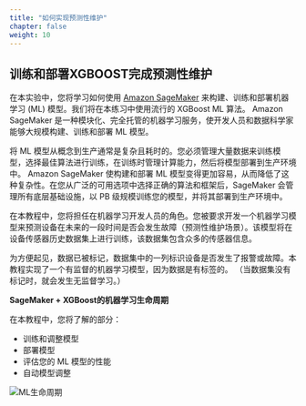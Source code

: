 ```yaml
---
title: "如何实现预测性维护"
chapter: false
weight: 10
---
```




## 训练和部署XGBOOST完成预测性维护



在本实验中，您将学习如何使用 [Amazon SageMaker](https://aws.amazon.com/sagemaker) 来构建、训练和部署机器学习 (ML) 模型。我们将在本练习中使用流行的 XGBoost ML 算法。 Amazon SageMaker 是一种模块化、完全托管的机器学习服务，使开发人员和数据科学家能够大规模构建、训练和部署 ML 模型。

将 ML 模型从概念到生产通常是复杂且耗时的。您必须管理大量数据来训练模型，选择最佳算法进行训练，在训练时管理计算能力，然后将模型部署到生产环境中。 Amazon SageMaker 使构建和部署 ML 模型变得更加容易，从而降低了这种复杂性。在您从广泛的可用选项中选择正确的算法和框架后，SageMaker 会管理所有底层基础设施，以 PB 级规模训练您的模型，并将其部署到生产环境中。

在本教程中，您将担任在机器学习开发人员的角色。您被要求开发一个机器学习模型来预测设备在未来的一段时间是否会发生故障（预测性维护场景）。该模型将在设备传感器历史数据集上进行训练，该数据集包含众多的传感器信息。

为方便起见，数据已被标记，数据集中的一列标识设备是否发生了报警或故障。本教程实现了一个有监督的机器学习模型，因为数据是有标签的。 （当数据集没有标记时，就会发生无监督学习。）

 **SageMaker + XGBoost的机器学习生命周期**

在本教程中，您将了解的部分：

- 训练和调整模型
- 部署模型
- 评估您的 ML 模型的性能
- 自动模型调整


![ML生命周期](/images/PredictiveMaintenance/ML生命周期.png)



